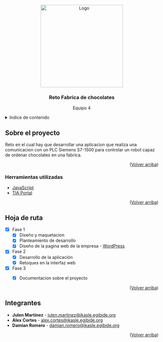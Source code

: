 <div id="top"></div>

<!-- LOGO -->
<br />
<div align="center">
  <a href="https://github.com/LPH-EGIBIDE/Reto-1/">
    <img src="https://i.imgur.com/SUfwHop.png" alt="Logo" width="270" >
  </a>

<h3 align="center">Reto Fabrica de chocolates</h3>

  <p align="center">
    Equipo 4
    <br />
  </p>
</div>



<!-- INDICE -->
<details>
  <summary>Indice de contenido</summary>
  <ol>
    <li>
      <a href="#sobre-el-proyecto">Sobre el proyecto</a>
      <ul>
        <li><a href="#herramientas-utilizadas">Herramientas utilizadas</a></li>
      </ul>
    </li>
    <li><a href="#hoja-de-ruta">Hoja de ruta</a></li>
    <li><a href="#integrantes">Integrantes</a></li>
  </ol>
</details>



<!-- SOBRE EL PROYECTO -->
## Sobre el proyecto

Reto en el cual hay que desarrollar una aplicacion que realiza una comunicacion con un PLC Siemens S7-1500 para controlar un robot capaz de ordenar chocolates en una fabrica. 

<p align="right">(<a href="#top">Volver arriba</a>)</p>



### Herramientas utilizadas

* [JavaScript](https://www.javascript.com/)
* [TIA Portal](https://new.siemens.com/global/en/products/automation/industry-software/automation-software/tia-portal.html)

<p align="right">(<a href="#top">Volver arriba</a>)</p>




<!-- HOJA DE RUTA -->
## Hoja de ruta

- [x] Fase 1
    - [x] Diseño y maquetacion
    - [x] Planteamiento de desarrollo
    - [x] Diseño de la pagina web de la empresa  - [WordPress](https://wp.imaleex.com)
- [x] Fase 2
    - [x] Desarrollo de la aplicación
    - [x] Retoques en la interfaz web
- [x] Fase 3 
    - [x] Documentacion sobre el proyecto


<p align="right">(<a href="#top">Volver arriba</a>)</p>




<!-- INTEGRANTES -->
## Integrantes

* **Julen Martinez** - [julen.martinez@ikasle.egibide.org](mailto:julen.martinez@ikasle.egibide.org)
* **Alex Cortes** - [alex.cortes@ikasle.egibide.org](mailto:alex.cortes@ikasle.egibide.org)
* **Damian Romero** - [damian.romero@ikasle.egibide.org](mailto:damian.romero@ikasle.egibide.org)

<p align="right">(<a href="#top">Volver arriba</a>)</p>

